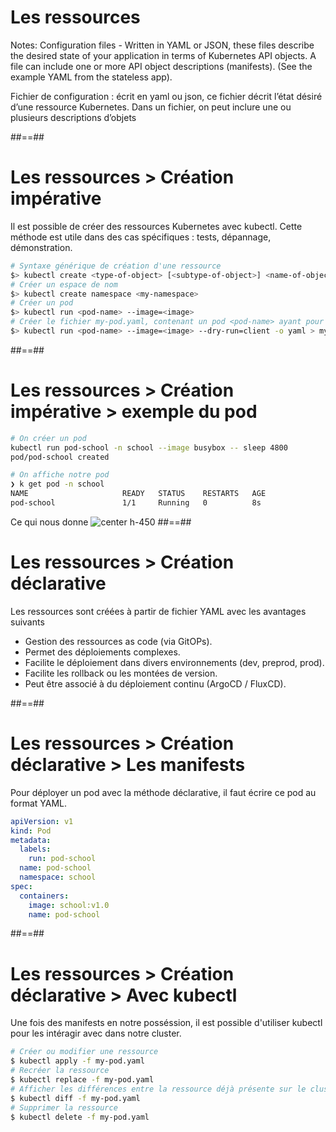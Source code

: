 <!-- .slide: class="transition-bg-sfeir-3"-->

# Les ressources

Notes:
Configuration files - Written in YAML or JSON, these files describe the desired state of your application in terms of Kubernetes API objects. A file can include one or more API object descriptions (manifests). (See the example YAML from the stateless app).

Fichier de configuration : écrit en yaml ou json, ce fichier décrit l’état désiré d’une ressource Kubernetes. Dans un fichier, on peut inclure une ou plusieurs descriptions d’objets

##==##

<!-- .slide: class="with-code-bg-dark" -->

# Les ressources > **Création impérative**
Il est possible de créer des ressources Kubernetes avec kubectl. Cette méthode est utile dans des cas spécifiques : tests, dépannage, démonstration.

```bash
# Syntaxe générique de création d'une ressource
$> kubectl create <type-of-object> [<subtype-of-object>] <name-of-object> <properties> 
# Créer un espace de nom
$> kubectl create namespace <my-namespace>
# Créer un pod
$> kubectl run <pod-name> --image=<image>
# Créer le fichier my-pod.yaml, contenant un pod <pod-name> ayant pour image <image>
$> kubectl run <pod-name> --image=<image> --dry-run=client -o yaml > my-pod.yaml
```

##==##

<!-- .slide: class="with-code-bg-dark" -->

# Les ressources > Création impérative > **exemple du pod**
```bash
# On créer un pod
kubectl run pod-school -n school --image busybox -- sleep 4800
pod/pod-school created

# On affiche notre pod
❯ k get pod -n school
NAME                     READY   STATUS    RESTARTS   AGE
pod-school               1/1     Running   0          8s
```
Ce qui nous donne
![center h-450](./assets/images/ressources-pod.png)
##==##

<!-- .slide: -->

# Les ressources > **Création déclarative**
Les ressources sont créées à partir de fichier YAML avec les avantages suivants
* Gestion des ressources as code (via GitOPs).
* Permet des déploiements complexes.
* Facilite le déploiement dans divers environnements (dev, preprod, prod).
* Facilite les rollback ou les montées de version.
* Peut être associé à du déploiement continu (ArgoCD / FluxCD).

##==##

<!-- .slide: class="with-code-bg-dark" -->
# Les ressources > Création déclarative > **Les manifests**
Pour déployer un pod avec la méthode déclarative, il faut écrire ce pod au format YAML.
```YAML
apiVersion: v1
kind: Pod
metadata:
  labels:
    run: pod-school
  name: pod-school
  namespace: school
spec:
  containers:
    image: school:v1.0
    name: pod-school
```

##==##

<!-- .slide: class="with-code-bg-dark" -->
# Les ressources > Création déclarative > **Avec kubectl**
Une fois des manifests en notre posséssion, il est possible d'utiliser kubectl pour les intéragir avec dans notre cluster.

```bash
# Créer ou modifier une ressource
$ kubectl apply -f my-pod.yaml
# Recréer la ressource
$ kubectl replace -f my-pod.yaml
# Afficher les différences entre la ressource déjà présente sur le cluster et celle du manifest
$ kubectl diff -f my-pod.yaml
# Supprimer la ressource
$ kubectl delete -f my-pod.yaml 
```
